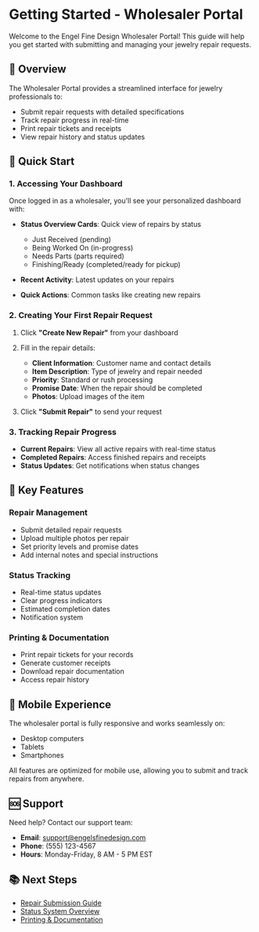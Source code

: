 # Getting Started - Wholesaler Portal

Welcome to the Engel Fine Design Wholesaler Portal! This guide will help you get started with submitting and managing your jewelry repair requests.

## 🎯 Overview

The Wholesaler Portal provides a streamlined interface for jewelry professionals to:
- Submit repair requests with detailed specifications
- Track repair progress in real-time
- Print repair tickets and receipts
- View repair history and status updates

## 🚀 Quick Start

### 1. Accessing Your Dashboard

Once logged in as a wholesaler, you'll see your personalized dashboard with:

- **Status Overview Cards**: Quick view of repairs by status
  - Just Received (pending)
  - Being Worked On (in-progress) 
  - Needs Parts (parts required)
  - Finishing/Ready (completed/ready for pickup)

- **Recent Activity**: Latest updates on your repairs
- **Quick Actions**: Common tasks like creating new repairs

### 2. Creating Your First Repair Request

1. Click **"Create New Repair"** from your dashboard
2. Fill in the repair details:
   - **Client Information**: Customer name and contact details
   - **Item Description**: Type of jewelry and repair needed
   - **Priority**: Standard or rush processing
   - **Promise Date**: When the repair should be completed
   - **Photos**: Upload images of the item

3. Click **"Submit Repair"** to send your request

### 3. Tracking Repair Progress

- **Current Repairs**: View all active repairs with real-time status
- **Completed Repairs**: Access finished repairs and receipts
- **Status Updates**: Get notifications when status changes

## 🔧 Key Features

### Repair Management
- Submit detailed repair requests
- Upload multiple photos per repair
- Set priority levels and promise dates
- Add internal notes and special instructions

### Status Tracking
- Real-time status updates
- Clear progress indicators
- Estimated completion dates
- Notification system

### Printing & Documentation
- Print repair tickets for your records
- Generate customer receipts
- Download repair documentation
- Access repair history

## 📱 Mobile Experience

The wholesaler portal is fully responsive and works seamlessly on:
- Desktop computers
- Tablets
- Smartphones

All features are optimized for mobile use, allowing you to submit and track repairs from anywhere.

## 🆘 Support

Need help? Contact our support team:
- **Email**: support@engelsfinedesign.com
- **Phone**: (555) 123-4567
- **Hours**: Monday-Friday, 8 AM - 5 PM EST

## 📚 Next Steps

- [Repair Submission Guide](./repair-submission.md)
- [Status System Overview](./status-tracking.md)
- [Printing & Documentation](./printing-guide.md)